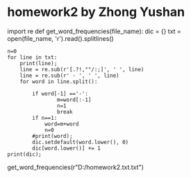 # homework2 by Zhong Yushan

import re
def get_word_frequencies(file_name):
    dic = {}
    txt = open(file_name, 'r').read().splitlines()

    n=0
    for line in txt:
        print(line);
        line = re.sub(r'[.?!,""/:;]', ' ', line)  
        line = re.sub(r' - ', ' ', line) 
        for word in line.split():
            
            if word[-1] =='-':
                    m=word[:-1]
                    n=1
                    break
            if n==1:
                word=m+word
                n=0
            #print(word);
            dic.setdefault(word.lower(), 0)  
            dic[word.lower()] += 1
    print(dic);


get_word_frequencies(r"D:/homework2.txt.txt")

